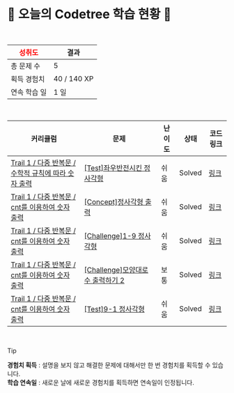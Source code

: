 # 🌲 오늘의 Codetree 학습 현황 🌲

<br />

| <span style="color:red;display:block;text-align:center;"> **성취도**</span> | 결과 |
|---|---|
| 총 문제 수 | 5 |
| 획득 경험치 | 40 / 140 XP |
| 연속 학습 일 | 1 일 |

<br />

|커리큘럼|문제|난이도|상태|코드 링크|
|---|---|---|---|---|
|[Trail 1 / 다중 반복문 / 수학적 규칙에 따라 숫자 출력](https://www.codetree.ai/trail-info/novice-low/)|[[Test]좌우반전시킨 정사각형](https://www.codetree.ai/trails/complete/curated-cards/test-left-right-inverted-square/)|쉬움|Solved|[링크](https://github.com/5wintaek/Algorithm/blob/main/250130/%EC%A2%8C%EC%9A%B0%EB%B0%98%EC%A0%84%EC%8B%9C%ED%82%A8%20%EC%A0%95%EC%82%AC%EA%B0%81%ED%98%95/left-right-inverted-square.py)|
|[Trail 1 / 다중 반복문 / cnt를 이용하여 숫자 출력](https://www.codetree.ai/trail-info/novice-low/)|[[Concept]정사각형 출력](https://www.codetree.ai/trails/complete/curated-cards/intro-print-square/)|쉬움|Solved|[링크](https://github.com/5wintaek/Algorithm/blob/main/250130/%EC%A0%95%EC%82%AC%EA%B0%81%ED%98%95%20%EC%B6%9C%EB%A0%A5/print-square.py)|
|[Trail 1 / 다중 반복문 / cnt를 이용하여 숫자 출력](https://www.codetree.ai/trail-info/novice-low/)|[[Challenge]1-9 정사각형](https://www.codetree.ai/trails/complete/curated-cards/challenge-1-9-square/)|쉬움|Solved|[링크](https://github.com/5wintaek/Algorithm/blob/main/250130/1-9%20%EC%A0%95%EC%82%AC%EA%B0%81%ED%98%95/1-9-square.py)|
|[Trail 1 / 다중 반복문 / cnt를 이용하여 숫자 출력](https://www.codetree.ai/trail-info/novice-low/)|[[Challenge]모양대로 수 출력하기 2](https://www.codetree.ai/trails/complete/curated-cards/challenge-print-out-numbers-in-specific-shape-2/)|보통|Solved|[링크](https://github.com/5wintaek/Algorithm/blob/main/250130/%EB%AA%A8%EC%96%91%EB%8C%80%EB%A1%9C%20%EC%88%98%20%EC%B6%9C%EB%A0%A5%ED%95%98%EA%B8%B0%202/print-out-numbers-in-specific-shape-2.py)|
|[Trail 1 / 다중 반복문 / cnt를 이용하여 숫자 출력](https://www.codetree.ai/trail-info/novice-low/)|[[Test]9-1 정사각형](https://www.codetree.ai/trails/complete/curated-cards/test-9-1-square/)|쉬움|Solved|[링크](https://github.com/5wintaek/Algorithm/blob/main/250130/9-1%20%EC%A0%95%EC%82%AC%EA%B0%81%ED%98%95/9-1-square.py)|


<br />

> [!TIP]
> **경험치 획득** : 설명을 보지 않고 해결한 문제에 대해서만 한 번 경험치를 획득할 수 있습니다.  
> **학습 연속일** : 새로운 날에 새로운 경험치를 획득하면 연속일이 인정됩니다.

